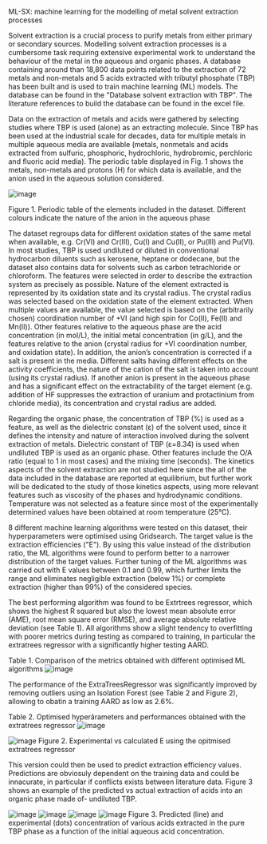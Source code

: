 ML-SX: machine learning for the modelling of metal solvent extraction processes 

Solvent extraction is a crucial process to purify metals from either primary or secondary sources. Modelling solvent extraction processes is a cumbersome task requiring extensive experimental work to understand the behaviour of the metal in the aqueous and organic phases. 
A database containing around than 18,800 data points related to the extraction of 72 metals and non-metals and 5 acids extracted with tributyl phosphate (TBP) has been built and is used to train machine learning (ML) models. The database can be found in the "Database solvent extraction with TBP". The literature references to build the database can be found in the excel file. 

Data on the extraction of metals and acids were gathered by selecting studies where TBP is used (alone) as an extracting molecule. Since TBP has been used at the industrial scale for decades, data for multiple metals in multiple aqueous media are available (metals, nonmetals and acids extracted from sulfuric, phosphoric, hydrochloric, hydrobromic, perchloric and fluoric acid media).  The periodic table displayed in Fig. 1 shows the metals, non-metals and protons (H) for which data is available, and the anion used in the aqueous solution considered.

![image](https://github.com/user-attachments/assets/c27a9284-414e-4757-b724-42c5117f33e5)

Figure 1. Periodic table of the elements included in the dataset. Different colours indicate the nature of the anion in the aqueous phase

The dataset regroups data for different oxidation states of the same metal when available, e.g. Cr(VI) and Cr(III), Cu(I) and Cu(II), or Pu(III) and Pu(VI). In most studies, TBP is used undiluted or diluted in conventional hydrocarbon diluents such as kerosene, heptane or dodecane, but the dataset also contains data for solvents such as carbon tetrachloride or chloroform. The features were selected in order to describe the extraction system as precisely as possible. Nature of the element extracted is represented by its oxidation state and its crystal radius. The crystal radius was selected based on the oxidation state of the element extracted. When multiple values are available, the value selected is based on the (arbitrarily chosen) coordination number of +VI (and high spin for Co(II), Fe(II) and Mn(II)). Other features relative to the aqueous phase are the acid concentration (in mol/L), the initial metal concentration (in g/L), and the features relative to the anion (crystal radius for +VI coordination number, and oxidation state). In addition, the anion’s concentration is corrected if a salt is present in the media. Different salts having different effects on the activity coefficients, the nature of the cation of the salt is taken into account (using its crystal radius). If another anion is present in the aqueous phase and has a significant effect on the extractability of the target element (e.g. addition of HF suppresses the extraction of uranium and protactinium from chloride media), its concentration and crystal radius are added. 

Regarding the organic phase, the concentration of TBP (%) is used as a feature, as well as the dielectric constant (ε) of the solvent used, since it defines the intensity and nature of interaction involved during the solvent extraction of metals. Dielectric constant of TBP (ε=8.34) is used when undiluted TBP is used as an organic phase. Other features include the O/A ratio (equal to 1 in most cases) and the mixing time (seconds). The kinetics aspects of the solvent extraction are not studied here since the all of the data included in the database are reported at equilibrium, but further work will be dedicated to the study of those kinetics aspects, using more relevant features such as viscosity of the phases and hydrodynamic conditions. Temperature was not selected as a feature since most of the experimentally determined values have been obtained at room temperature (25°C). 

8 different machine learning algorithms were tested on this dataset, their hyperparameters were optimised using Gridsearch. The target value is the extraction efficiencies ("E"). By using this value instead of the distribution ratio, the ML algorithms were found to perform better to a narrower distribution of the target values. Further tuning of the ML algorithms was carried out with E values between 0.1 and 0.99, which further limits the range and eliminates negligible extraction (below 1%) or complete extraction (higher than 99%) of the considered species. 

The best performing algorithm was found to be Extrtrees regressor, which shows the highest R squared but also the lowest mean absolute error (AME), root mean square error (RMSE), and average absolute relative deviation (see Table 1). All algorithms show a slight tendency to overfitting with poorer metrics during testing as compared to training, in particular the extratrees regressor with a significantly higher testing AARD. 

Table 1. Comparison of the metrics obtained with different optimised ML algorithms 
![image](https://github.com/user-attachments/assets/efcc189a-ae9e-418e-bc1c-8514a4af5604)

The performance of the ExtraTreesRegressor was significantly improved by removing outliers using an Isolation Forest (see Table 2 and Figure 2), allowing to obatin a training AARD as low as 2.6%.

Table 2. Optimised hyperârameters and performances obtained with the extratrees regressor
![image](https://github.com/user-attachments/assets/5fc89864-fdc5-4b83-b487-56d741a5c897)



![image](https://github.com/user-attachments/assets/67298472-8602-4630-b5e5-5b10472ed952)
Figure 2. Experimental vs calculated E using the opitmised extratrees regressor


This version could then be used to predict extraction efficiency values. Predictions are obviosuly dependent on the training data and could be innacurate, in particular if conflicts exists between literature data. Figure 3 shows an example of the predicted vs actual extraction of acids into an organic phase made of- undiluted TBP.




![image](https://github.com/user-attachments/assets/0e010383-107d-4434-9bce-ea9453ac335c)
![image](https://github.com/user-attachments/assets/7fb5b452-88dc-45ff-b950-7fb7163b7d34)
![image](https://github.com/user-attachments/assets/fd0b886c-42ed-46d3-8982-a2814e4afe81)
![image](https://github.com/user-attachments/assets/d76e02d6-69df-495d-bb7a-e536a5b857a3)
Figure 3. Predicted (line) and experimental (dots) concentration of various acids extracted in the pure TBP phase as a function of the initial aqueous acid concentration. 
